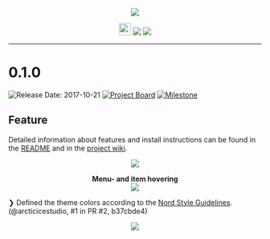 <p align="center"><img src="https://cdn.rawgit.com/arcticicestudio/nord-slack/develop/assets/nord-slack-banner.svg"/></p>

<p align="center"><img src="https://assets-cdn.github.com/favicon.ico" width=24 height=24/> <a href="https://github.com/arcticicestudio/nord-slack/releases/latest"><img src="https://img.shields.io/github/release/arcticicestudio/nord-slack.svg?style=flat-square"/></a> <a href="https://github.com/arcticicestudio/nord/releases/tag/v0.2.0"><img src="https://img.shields.io/badge/Nord-v0.2.0-88C0D0.svg?style=flat-square"/></a></p>

---

# 0.1.0
![Release Date: 2017-10-21](https://img.shields.io/badge/Release_Date-2017--10--21-88C0D0.svg?style=flat-square) [![Project Board](https://img.shields.io/badge/Project_Board-0.1.0-88C0D0.svg?style=flat-square)](https://github.com/arcticicestudio/nord-slack/projects/2) [![Milestone](https://img.shields.io/badge/Milestone-0.1.0-88C0D0.svg?style=flat-square)](https://github.com/arcticicestudio/nord-slack/milestone/1)

## Feature

Detailed information about features and install instructions can be found in the [README](https://github.com/arcticicestudio/nord-slack/blob/develop/README.md#installation) and in the [project wiki](https://github.com/arcticicestudio/nord-slack/wiki).

<p align="center"><img src="https://raw.githubusercontent.com/arcticicestudio/nord-slack/develop/assets/scrot-hero.png"/></p>

<p align="center"><strong>Menu- and item hovering</strong><br><img src="https://raw.githubusercontent.com/arcticicestudio/nord-slack/develop/assets/scrcast-hovering.gif"/></p>

❯ Defined the theme colors according to the [Nord Style Guidelines][nord-gh]. (@arcticicestudio, #1 in PR #2, b37cbde4)

<p align="center"><img src="https://raw.githubusercontent.com/arcticicestudio/nord-slack/develop/assets/scrot-definitions.png"/></p>

[nord-gh]: https://github.com/arcticicestudio/nord
